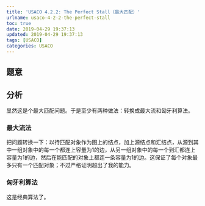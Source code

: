 ```yaml
---
title: 'USACO 4.2.2: The Perfect Stall（最大匹配）'
urlname: usaco-4-2-2-the-perfect-stall
toc: true
date: 2019-04-29 19:37:13
updated: 2019-04-29 19:37:13
tags: [USACO]
categories: USACO
---
```


## 题意

## 分析

显然这是个最大匹配问题。于是至少有两种做法：转换成最大流和匈牙利算法。

### 最大流法

把问题转换一下：以待匹配对象作为图上的结点，加上源结点和汇结点，从源到其中一组对象中的每一个都连上容量为1的边，从另一组对象中的每一个到汇都连上容量为1的边，然后在能匹配的对象上都连一条容量为1的边。这保证了每个对象最多只有一个匹配对象；不过严格证明超出了我的能力。

### 匈牙利算法

这是经典算法了。

